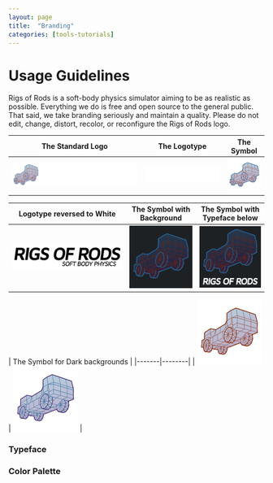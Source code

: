 ```yaml
---
layout: page
title:  "Branding"
categories: [tools-tutorials]
---
```


# Usage Guidelines

Rigs of Rods is a soft-body physics simulator aiming to be as realistic as possible. Everything we do is free and open source to the general public. That said, we take branding seriously and maintain a quality. Please do not edit, change, distort, recolor, or reconfigure the Rigs of Rods logo.

| The Standard Logo | The Logotype | The Symbol |
|-------|--------|---------|
| ![1](/images/branding/RoR_Logo.png) | ![2](/images/branding/RoR_Logo_Text.png)| ![3](/images/branding/RoR_Logo_TT.png) |

| Logotype reversed to White | The Symbol with Background | The Symbol with Typeface below |
|-------|--------|---------|
| ![4](/images/branding/RoR_Logo_Text_Dark.png) | ![5](/images/branding/RoR_Logo_discord_icon.png)| ![6](/images/branding/RoR_Logo_github.png) |

| The Symbol for Dark backgrounds |
|-------|--------|
| ![7](/images/branding/RoR_Logo_TT_Dark.png) | ![8](/images/branding/RoR_Logo_TT_Dark2.png) |

### Typeface


### Color Palette